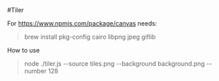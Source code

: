 #Tiler

For https://www.npmjs.com/package/canvas needs:
>brew install pkg-config cairo libpng jpeg giflib

How to use
>node ./tiler.js --source tiles.png --background background.png --number 128
